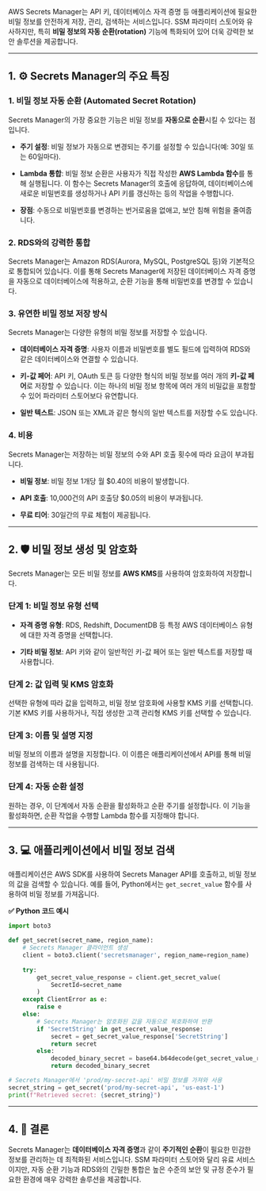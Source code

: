 
AWS Secrets Manager는 API 키, 데이터베이스 자격 증명 등 애플리케이션에 필요한 비밀 정보를 안전하게 저장, 관리, 검색하는 서비스입니다. SSM 파라미터 스토어와 유사하지만, 특히 **비밀 정보의 자동 순환(rotation)** 기능에 특화되어 있어 더욱 강력한 보안 솔루션을 제공합니다.

---

## 1. ⚙️ Secrets Manager의 주요 특징

### 1. 비밀 정보 자동 순환 (Automated Secret Rotation)

Secrets Manager의 가장 중요한 기능은 비밀 정보를 **자동으로 순환**시킬 수 있다는 점입니다.

- **주기 설정**: 비밀 정보가 자동으로 변경되는 주기를 설정할 수 있습니다(예: 30일 또는 60일마다).
    
- **Lambda 통합**: 비밀 정보 순환은 사용자가 직접 작성한 **AWS Lambda 함수**를 통해 실행됩니다. 이 함수는 Secrets Manager의 호출에 응답하여, 데이터베이스에 새로운 비밀번호를 생성하거나 API 키를 갱신하는 등의 작업을 수행합니다.
    
- **장점**: 수동으로 비밀번호를 변경하는 번거로움을 없애고, 보안 침해 위험을 줄여줍니다.

### 2. RDS와의 강력한 통합

Secrets Manager는 Amazon RDS(Aurora, MySQL, PostgreSQL 등)와 기본적으로 통합되어 있습니다. 이를 통해 Secrets Manager에 저장된 데이터베이스 자격 증명을 자동으로 데이터베이스에 적용하고, 순환 기능을 통해 비밀번호를 변경할 수 있습니다.

### 3. 유연한 비밀 정보 저장 방식

Secrets Manager는 다양한 유형의 비밀 정보를 저장할 수 있습니다.

- **데이터베이스 자격 증명**: 사용자 이름과 비밀번호를 별도 필드에 입력하여 RDS와 같은 데이터베이스와 연결할 수 있습니다.
    
- **키-값 페어**: API 키, OAuth 토큰 등 다양한 형식의 비밀 정보를 여러 개의 **키-값 페어**로 저장할 수 있습니다. 이는 하나의 비밀 정보 항목에 여러 개의 비밀값을 포함할 수 있어 파라미터 스토어보다 유연합니다.
    
- **일반 텍스트**: JSON 또는 XML과 같은 형식의 일반 텍스트를 저장할 수도 있습니다.

### 4. 비용

Secrets Manager는 저장하는 비밀 정보의 수와 API 호출 횟수에 따라 요금이 부과됩니다.

- **비밀 정보**: 비밀 정보 1개당 월 $0.40의 비용이 발생합니다.
    
- **API 호출**: 10,000건의 API 호출당 $0.05의 비용이 부과됩니다.
    
- **무료 티어**: 30일간의 무료 체험이 제공됩니다.

---

## 2. 🛡️ 비밀 정보 생성 및 암호화

Secrets Manager는 모든 비밀 정보를 **AWS KMS**를 사용하여 암호화하여 저장합니다.

### 단계 1: 비밀 정보 유형 선택

- **자격 증명 유형**: RDS, Redshift, DocumentDB 등 특정 AWS 데이터베이스 유형에 대한 자격 증명을 선택합니다.
    
- **기타 비밀 정보**: API 키와 같이 일반적인 키-값 페어 또는 일반 텍스트를 저장할 때 사용합니다.
    

### 단계 2: 값 입력 및 KMS 암호화

선택한 유형에 따라 값을 입력하고, 비밀 정보 암호화에 사용할 KMS 키를 선택합니다. 기본 KMS 키를 사용하거나, 직접 생성한 고객 관리형 KMS 키를 선택할 수 있습니다.

### 단계 3: 이름 및 설명 지정

비밀 정보의 이름과 설명을 지정합니다. 이 이름은 애플리케이션에서 API를 통해 비밀 정보를 검색하는 데 사용됩니다.

### 단계 4: 자동 순환 설정

원하는 경우, 이 단계에서 자동 순환을 활성화하고 순환 주기를 설정합니다. 이 기능을 활성화하면, 순환 작업을 수행할 Lambda 함수를 지정해야 합니다.

---

## 3. 💻 애플리케이션에서 비밀 정보 검색

애플리케이션은 AWS SDK를 사용하여 Secrets Manager API를 호출하고, 비밀 정보의 값을 검색할 수 있습니다. 예를 들어, Python에서는 `get_secret_value` 함수를 사용하여 비밀 정보를 가져옵니다.

**✅ Python 코드 예시**

```Python
import boto3

def get_secret(secret_name, region_name):
    # Secrets Manager 클라이언트 생성
    client = boto3.client('secretsmanager', region_name=region_name)
    
    try:
        get_secret_value_response = client.get_secret_value(
            SecretId=secret_name
        )
    except ClientError as e:
        raise e
    else:
        # Secrets Manager는 암호화된 값을 자동으로 복호화하여 반환
        if 'SecretString' in get_secret_value_response:
            secret = get_secret_value_response['SecretString']
            return secret
        else:
            decoded_binary_secret = base64.b64decode(get_secret_value_response['SecretBinary'])
            return decoded_binary_secret

# Secrets Manager에서 'prod/my-secret-api' 비밀 정보를 가져와 사용
secret_string = get_secret('prod/my-secret-api', 'us-east-1')
print(f"Retrieved secret: {secret_string}")
```

---

## 4. 🌟 결론

Secrets Manager는 **데이터베이스 자격 증명**과 같이 **주기적인 순환**이 필요한 민감한 정보를 관리하는 데 최적화된 서비스입니다. SSM 파라미터 스토어와 달리 유료 서비스이지만, 자동 순환 기능과 RDS와의 긴밀한 통합은 높은 수준의 보안 및 규정 준수가 필요한 환경에 매우 강력한 솔루션을 제공합니다.